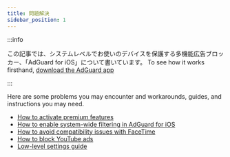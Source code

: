 ```yaml
---
title: 問題解決
sidebar_position: 1
---
```


:::info

この記事では、システムレベルでお使いのデバイスを保護する多機能広告ブロッカー、「AdGuard for iOS」について書いています。 To see how it works firsthand, [download the AdGuard app](https://agrd.io/download-kb-adblock)

:::

Here are some problems you may encounter and workarounds, guides, and instructions you may need.

- [How to activate premium features](/adguard-for-ios/solving-problems/premium-activation.md)
- [How to enable system-wide filtering in AdGuard for iOS](/adguard-for-ios/solving-problems/system-wide-filtering.md)
- [How to avoid compatibility issues with FaceTime](/adguard-for-ios/solving-problems/facetime-compatibility-issues.md)
- [How to block YouTube ads](/adguard-for-ios/solving-problems/block-youtube-ads.md)
- [Low-level settings guide](/adguard-for-ios/solving-problems/low-level-settings.md)
